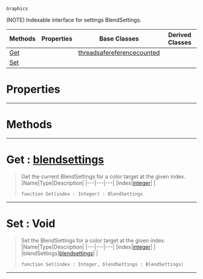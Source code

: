  `Graphics`

(NOTE) Indexable interface for settings BlendSettings.

|Methods|Properties|Base Classes|Derived Classes|
|---|---|---|---|
|[Get](blendsettingsmrt.md#get-zilch-engine-document)| |[threadsafereferencecounted](threadsafereferencecounted.md)| |
|[Set](blendsettingsmrt.md#set-void)| | | |


 #  Properties


---  
 #  Methods


---  
 #  Get : [blendsettings](blendsettings.md)

> Get the current BlendSettings for a color target at the given index.
> |Name|Type|Description|
> |---|---|---|
> |index|[integer](../nada_base_types/integer.md)| |
> ```TS:Nada
> function Get(index : Integer) : BlendSettings
> ``` 


---  
 #  Set : Void

> Set the BlendSettings for a color target at the given index.
> |Name|Type|Description|
> |---|---|---|
> |index|[integer](../nada_base_types/integer.md)| |
> |blendSettings|[blendsettings](blendsettings.md)| |
> ```TS:Nada
> function Set(index : Integer, blendSettings : BlendSettings)
> ``` 


---  
 

 